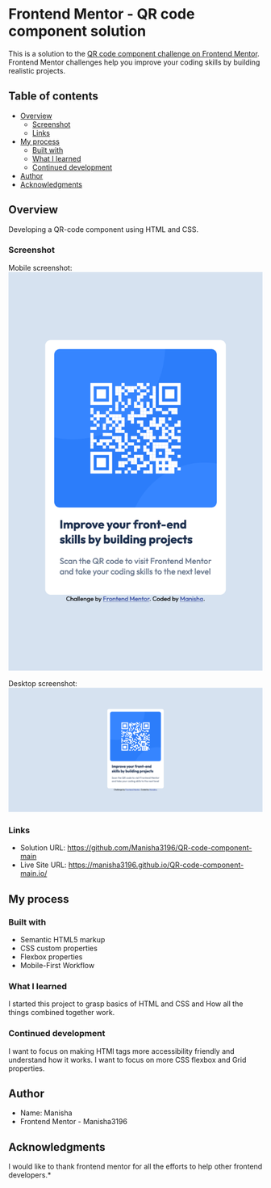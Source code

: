 # Frontend Mentor - QR code component solution

This is a solution to the [QR code component challenge on Frontend Mentor](https://www.frontendmentor.io/challenges/qr-code-component-iux_sIO_H). Frontend Mentor challenges help you improve your coding skills by building realistic projects.

## Table of contents

- [Overview](#overview)
  - [Screenshot](#screenshot)
  - [Links](#links)
- [My process](#my-process)
  - [Built with](#built-with)
  - [What I learned](#what-i-learned)
  - [Continued development](#continued-development)
- [Author](#author)
- [Acknowledgments](#acknowledgments)

## Overview

Developing a QR-code component using HTML and CSS.

### Screenshot

Mobile screenshot:
![alt text](<Screenshot Mobile Frontend Mentor QR code component.png>)

Desktop screenshot:
![alt text](<Screenshot  Frontend Mentor QR code component.png>)

### Links

- Solution URL: https://github.com/Manisha3196/QR-code-component-main
- Live Site URL: https://manisha3196.github.io/QR-code-component-main.io/

## My process

### Built with

- Semantic HTML5 markup
- CSS custom properties
- Flexbox properties
- Mobile-First Workflow

### What I learned

I started this project to grasp basics of HTML and CSS and How all the things combined together work.

### Continued development

I want to focus on making HTMl tags more accessibility friendly and understand how it works.
I want to focus on more CSS flexbox and Grid properties.

## Author

- Name: Manisha
- Frontend Mentor - Manisha3196

## Acknowledgments

I would like to thank frontend mentor for all the efforts to help other frontend developers.\*
